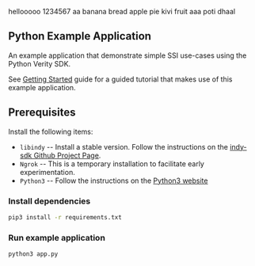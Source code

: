 hellooooo
1234567
aa
banana
bread
apple pie kivi fruit aaa
poti dhaal
## Python Example Application
An example application that demonstrate simple SSI use-cases using the Python Verity SDK. 

See [Getting Started](../../../docs/getting-started/getting-started.md) guide for a guided tutorial that makes use of this example application.  

## Prerequisites
Install the following items:
* `libindy` -- Install a stable version. Follow the instructions on the 
[indy-sdk Github Project Page](https://github.com/hyperledger/indy-sdk#installing-the-sdk).
* `Ngrok` -- This is a temporary installation to facilitate early experimentation.
* `Python3` -- Follow the instructions on the [Python3 website](https://www.python.org/downloads/)


### Install dependencies
```sh
pip3 install -r requirements.txt
```

### Run example application
```sh
python3 app.py
```
